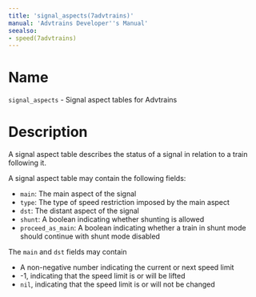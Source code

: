 ```yaml
---
title: 'signal_aspects(7advtrains)'
manual: 'Advtrains Developer''s Manual'
seealso:
- speed(7advtrains)
---
```


# Name
`signal_aspects` - Signal aspect tables for Advtrains

# Description
A signal aspect table describes the status of a signal in relation to a train following it.

A signal aspect table may contain the following fields:

* `main`: The main aspect of the signal
* `type`: The type of speed restriction imposed by the main aspect
* `dst`: The distant aspect of the signal
* `shunt`: A boolean indicating whether shunting is allowed
* `proceed_as_main`: A boolean indicating whether a train in shunt mode should continue with shunt mode disabled

The `main` and `dst` fields may contain

* A non-negative number indicating the current or next speed limit
* -1, indicating that the speed limit is or will be lifted
* `nil`, indicating that the speed limit is or will not be changed
